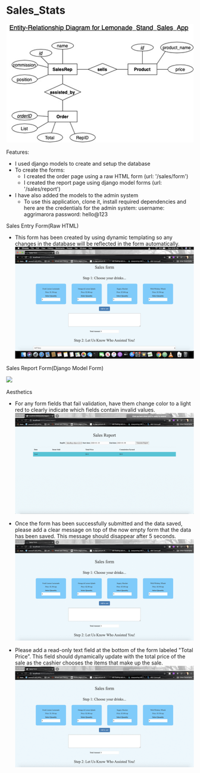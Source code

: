 # Sales_Stats

![](/Sales_ERD.jpg)

Features:
  - I used django models to create and setup the database
  - To create the forms:
      * I created the order page using a raw HTML form (url: '/sales/form')
      * I created the report page using django model forms (url: '/sales/report')
  - I have also added the models to the admin system
      * To use this application, clone it, install required dependencies and here are the credentials for the admin system:
          username: aggrimarora
          password: hello@123

Sales Entry Form(Raw HTML)

  - This form has been created by using dynamic templating so any changes in the database will be  reflected in the form        automatically.
  ![](/Sales_Entry.png)

Sales Report Form(Django Model Form)

  ![](/Sales_Report.jpg)




Aesthetics

* For any form fields that fail validation, have them change color to a light red to clearly indicate which fields contain invalid values.
![](/Invalid_Red_gif.gif)

* Once the form has been successfully submitted and the data saved, please add a clear message on top of the now empty form that the data has been saved. This message should disappear after 5 seconds.
![](/Success_Message_gif.gif)

* Please add a read-only text field at the bottom of the form labeled "Total Price”. This field should dynamically update with the total price of the sale as the cashier chooses the items that make up the sale.
![](/Order_Total_gif.gif)
